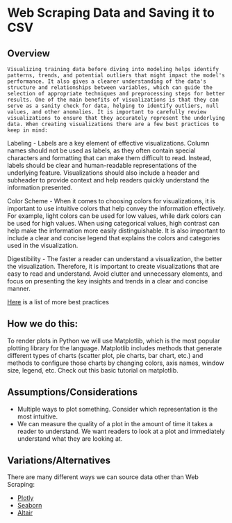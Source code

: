 # Web Scraping Data and Saving it to CSV

## Overview

	Visualizing training data before diving into modeling helps identify patterns, trends, and potential outliers that might impact the model's performance. It also gives a clearer understanding of the data's structure and relationships between variables, which can guide the selection of appropriate techniques and preprocessing steps for better results. One of the main benefits of visualizations is that they can serve as a sanity check for data, helping to identify outliers, null values, and other anomalies. It is important to carefully review visualizations to ensure that they accurately represent the underlying data. When creating visualizations there are a few best practices to keep in mind:

Labeling - Labels are a key element of effective visualizations. Column names should not be used as labels, as they often contain special characters and formatting that can make them difficult to read. Instead, labels should be clear and human-readable representations of the underlying feature. Visualizations should also include a header and subheader to provide context and help readers quickly understand the information presented.

 Color Scheme - When it comes to choosing colors for visualizations, it is important to use intuitive colors that help convey the information effectively. For example, light colors can be used for low values, while dark colors can be used for high values. When using categorical values, high contrast can help make the information more easily distinguishable. It is also important to include a clear and concise legend that explains the colors and categories used in the visualization.

 Digestibility - The faster a reader can understand a visualization, the better the visualization. Therefore, it is important to create visualizations that are easy to read and understand. Avoid clutter and unnecessary elements, and focus on presenting the key insights and trends in a clear and concise manner.

[Here](https://www.tableau.com/learn/articles/data-visualization-tips) is a list of more best practices

## How we do this:

To render plots in Python we will use Matplotlib, which is the most popular plotting library for the language.  Matplotlib includes methods that generate different types of charts (scatter plot, pie charts, bar chart, etc.) and methods to configure those charts by changing colors, axis names, window size, legend, etc. Check out this basic tutorial on matplotlib.


## Assumptions/Considerations

- Multiple ways to plot something. Consider which representation is the most intuitive.
- We can measure the quality of a plot in the amount of time it takes a reader to understand. We want readers to look at a plot and immediately understand what they are looking at.

## Variations/Alternatives

There are many different ways we can source data other than Web Scraping:

- [Plotly](https://plotly.com/python/)
- [Seaborn](https://seaborn.pydata.org/)
- [Altair](https://altair-viz.github.io/getting_started/overview.html)
